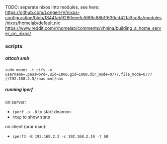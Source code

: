 TODO: seperate nixos into modules, see here:
https://github.com/LongerHV/nixos-configuration/blob/f844fab9280eeefcf689c68b1f630cd42fa3cc8a/modules/nixos/homelab/default.nix
https://www.reddit.com/r/homelab/comments/vhnjna/building_a_home_server_on_nixos/




### scripts
#####  attach smb 
`sudo mount -t cifs -o username=,password=,uid=1000,gid=1000,dir_mode=0777,file_mode=0777 //192.168.2.5//nas mnt/nas`

##### running iperf
on server:
- `iperf -s -D` to start deamon
- `htop` to show stats

on client (arar mac):
- `iperf3 -B 192.168.2.3 -c 192.168.2.10 -t 60 `
